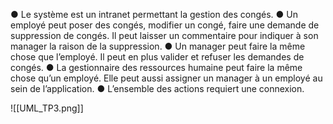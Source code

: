 ● Le système est un intranet permettant la gestion des congés.
● Un employé peut poser des congés, modifier un congé, faire une demande de
suppression de congés. Il peut laisser un commentaire pour indiquer à son
manager la raison de la suppression.
● Un manager peut faire la même chose que l’employé. Il peut en plus valider et
refuser les demandes de congés.
● La gestionnaire des ressources humaine peut faire la même chose qu’un
employé. Elle peut aussi assigner un manager à un employé au sein de
l’application.
● L’ensemble des actions requiert une connexion.

![[UML_TP3.png]]